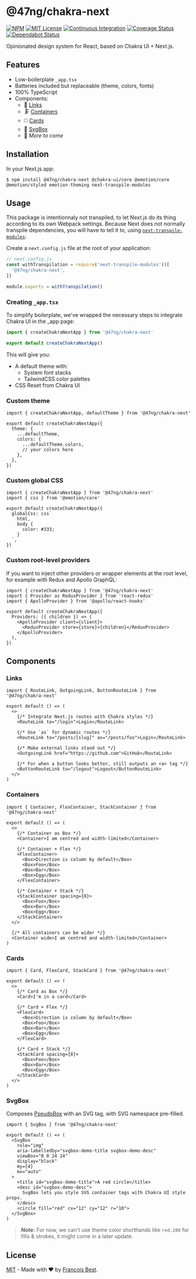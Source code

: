 # @47ng/chakra-next

[![NPM](https://img.shields.io/npm/v/@47ng/chakra-next?color=red)](https://www.npmjs.com/package/@47ng/chakra-next)
[![MIT License](https://img.shields.io/github/license/47ng/chakra-next.svg?color=blue)](https://github.com/47ng/chakra-next/blob/next/LICENSE)
[![Continuous Integration](https://github.com/47ng/chakra-next/workflows/Continuous%20Integration/badge.svg?branch=next)](https://github.com/47ng/chakra-next/actions)
[![Coverage Status](https://coveralls.io/repos/github/47ng/chakra-next/badge.svg?branch=next)](https://coveralls.io/github/47ng/chakra-next?branch=next)
[![Dependabot Status](https://api.dependabot.com/badges/status?host=github&repo=47ng/chakra-next)](https://dependabot.com)

Opinionated design system for React, based on Chakra UI + Next.js.

## Features

- Low-boilerplate `_app.tsx`
- Batteries included but replaceable (theme, colors, fonts)
- 100% TypeScript
- Components:
  - 🔗 [Links](#links)
  - 🗜 [Containers](#containers)
  - ◻️ [Cards](#cards)
  - 🎨 [SvgBox](#svgbox)
  - 🧪 _More to come_

## Installation

In your Next.js app:

```shell
$ npm install @47ng/chakra-next @chakra-ui/core @emotion/core @emotion/styled emotion-theming next-transpile-modules
```

## Usage

This package is intentionnaly not transpiled, to let Next.js do its thing
according to its own Webpack settings. Because Next does not normally transpile
dependencies, you will have to tell it to, using
[`next-transpile-modules`](https://github.com/martpie/next-transpile-modules):

Create a `next.config.js` file at the root of your application:

```js
// next.config.js
const withTranspilation = require('next-transpile-modules')([
  '@47ng/chakra-next',
])

module.exports = withTranspilation()
```

### Creating `_app.tsx`

To simplify boilerplate, we've wrapped the necessary steps to integrate
Chakra UI in the \_app page:

```ts
import { createChakraNextApp } from '@47ng/chakra-next'

export default createChakraNextApp()
```

This will give you:

- A default theme with:
  - System font stacks
  - TailwindCSS color palettes
- CSS Reset from Chakra UI

### Custom theme

```tsx
import { createChakraNextApp, defaultTheme } from '@47ng/chakra-next'

export default createChakraNextApp({
  theme: {
    ...defaultTheme,
    colors: {
      ...defaultTheme.colors,
      // your colors here
    },
  },
})
```

### Custom global CSS

```tsx
import { createChakraNextApp } from '@47ng/chakra-next'
import { css } from '@emotion/core'

export default createChakraNextApp({
  globalCss: css`
    html,
    body {
      color: #333;
    }
  `,
})
```

### Custom root-level providers

If you want to inject other providers or wrapper elements at the root level,
for example with Redux and Apollo GraphQL:

```tsx
import { createChakraNextApp } from '@47ng/chakra-next'
import { Provider as ReduxProvider } from 'react-redux'
import { ApolloProvider } from '@apollo/react-hooks'

export default createChakraNextApp({
  Providers: ({ children }) => (
    <ApolloProvider client={client}>
      <ReduxProvider store={store}>{children}</ReduxProvider>
    </ApolloProvider>
  ),
})
```

## Components

### Links

```tsx
import { RouteLink, OutgoingLink, ButtonRouteLink } from '@47ng/chakra-next'

export default () => (
  <>
    {/* Integrate Next.js routes with Chakra styles */}
    <RouteLink to="/login">Login</RouteLink>

    {/* Use `as` for dynamic routes */}
    <RouteLink to="/posts/[slug]" as="/posts/foo">Login</RouteLink>

    {/* Make external links stand out */}
    <OutgoingLink href="https://github.com">GitHub</RouteLink>

    {/* For when a button looks better, still outputs an <a> tag */}
    <ButtonRouteLink to="/logout">Logout</ButtonRouteLink>
  </>
)
```

### Containers

```tsx
import { Container, FlexContainer, StackContainer } from '@47ng/chakra-next'

export default () => (
  <>
    {/* Container as Box */}
    <Container>I am centred and width-limited</Container>

    {/* Container + Flex */}
    <FlexContainer>
      <Box>Direction is column by default</Box>
      <Box>Foo</Box>
      <Box>Bar</Box>
      <Box>Egg</Box>
    </FlexContainer>

    {/* Container + Stack */}
    <StackContainer spacing={8}>
      <Box>Foo</Box>
      <Box>Bar</Box>
      <Box>Egg</Box>
    </StackContainer>
  </>

  {/* All containers can be wider */}
  <Container wide>I am centred and width-limited</Container>
)
```

### Cards

```tsx
import { Card, FlexCard, StackCard } from '@47ng/chakra-next'

export default () => (
  <>
    {/* Card as Box */}
    <Card>I'm in a card</Card>

    {/* Card + Flex */}
    <FlexCard>
      <Box>Direction is column by default</Box>
      <Box>Foo</Box>
      <Box>Bar</Box>
      <Box>Egg</Box>
    </FlexCard>

    {/* Card + Stack */}
    <StackCard spacing={8}>
      <Box>Foo</Box>
      <Box>Bar</Box>
      <Box>Egg</Box>
    </StackCard>
  </>
)
```

### SvgBox

Composes [PseudoBox](https://chakra-ui.com/pseudobox) with an SVG tag, with
SVG namespace pre-filled.

```tsx
import { SvgBox } from '@47ng/chakra-next'

export default () => (
  <SvgBox
    role="img"
    aria-labelledby="svgbox-demo-title svgbox-demo-desc"
    viewBox="0 0 24 24"
    display="block"
    my={4}
    mx="auto"
  >
    <title id="svgbox-demo-title">A red circle</title>
    <desc id="svgbox-demo-desc">
      SvgBox lets you style SVG container tags with Chakra UI style props.
    </desc>
    <circle fill="red" cx="12" cy="12" r="10">
  </SvgBox>
)
```

> **Note:** For now, we can't use theme color shorthands like `red.200` for fills & strokes, it might come in a later update.

## License

[MIT](https://github.com/47ng/chakra-next/blob/next/LICENSE) - Made with ❤️ by [François Best](https://francoisbest.com).
